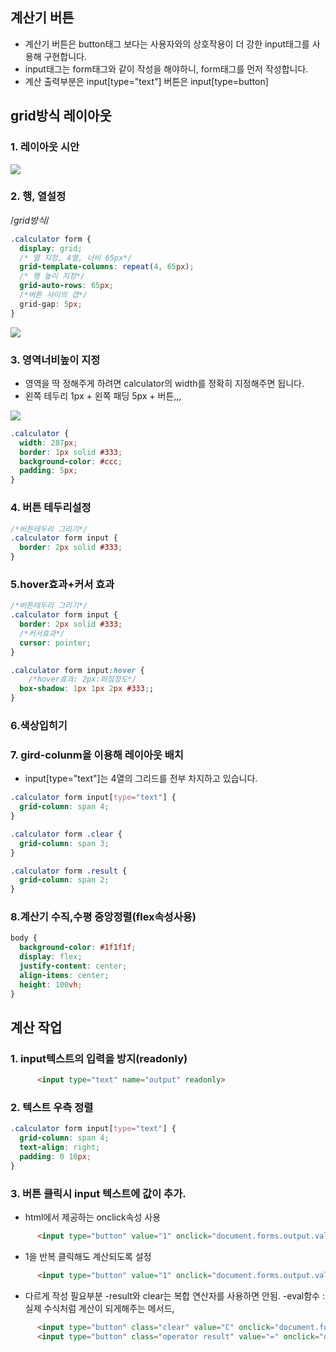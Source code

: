 ## 계산기 버튼

- 계산기 버튼은 button태그 보다는 사용자와의 상호작용이 더 강한  input태그를 사용해 구현합니다.
- input태그는 form태그와 같이 작성을 해야하니, form태그를 먼저 작성합니다.
- 계산 출력부분은 input[type="text"] 버튼은 input[type=button]

## grid방식 레이아웃

### 1. 레이아웃 시안
![](https://images.velog.io/images/0seo8/post/39bb013b-7964-435e-8a41-91fca7bcc9fd/image.png)

### 2. 행, 열설정
/*grid방식*/
```css
.calculator form {
  display: grid;
  /* 열 지정, 4열, 너비 65px*/
  grid-template-columns: repeat(4, 65px);
  /* 행 높이 지정*/
  grid-auto-rows: 65px;
  /*버튼 사이의 갭*/
  grid-gap: 5px;
}
```
![](https://images.velog.io/images/0seo8/post/6934f2c1-f50f-47e5-a61d-7c29813bee05/image.png)

### 3. 영역너비높이 지정

- 영역을 딱 정해주게 하려면 calculator의 width를 정확히 지정해주면 됩니다.
- 왼쪽 테두리 1px + 왼쪽 패딩 5px + 버튼,,, 

![](https://images.velog.io/images/0seo8/post/5a3c35fb-2a95-4050-8885-493b8e357617/image.png)

```css
.calculator {
  width: 287px;
  border: 1px solid #333;
  background-color: #ccc;
  padding: 5px;
}
```

### 4. 버튼 테두리설정
```css
/*버튼테두리 그리기*/
.calculator form input {
  border: 2px solid #333;
}
```

### 5.hover효과+커서 효과
```css
/*버튼테두리 그리기*/
.calculator form input {
  border: 2px solid #333;
  /*커서효과*/
  cursor: pointer;
}

.calculator form input:hover {
    /*hover효과: 2px:퍼짐정도*/
  box-shadow: 1px 1px 2px #333;;
}
```

### 6.색상입히기


### 7. gird-colunm을 이용해 레이아웃 배치

- input[type="text"]는 4열의 그리드를 전부 차지하고 있습니다.

```css
.calculator form input[type="text"] {
  grid-column: span 4;
}

.calculator form .clear {
  grid-column: span 3;
}

.calculator form .result {
  grid-column: span 2;
}
```

### 8.계산기 수직,수평 중앙정렬(flex속성사용)
```css
body {
  background-color: #1f1f1f;
  display: flex;
  justify-content: center;
  align-items: center;
  height: 100vh;
}
```

## 계산 작업
### 1. input텍스트의 입력을 방지(readonly)
```html
      <input type="text" name="output" readonly>
```

### 2. 텍스트 우측 정렬
```css
.calculator form input[type="text"] {
  grid-column: span 4;
  text-align: right;
  padding: 0 10px;
}
```
### 3. 버튼 클릭시 input 텍스트에 값이 추가.
- html에서 제공하는 onclick속성 사용
```html
      <input type="button" value="1" onclick="document.forms.output.value='1'">
```
- 1을 반복 클릭해도 계산되도록 설정
```html
      <input type="button" value="1" onclick="document.forms.output.value+='1'">
```
- 다르게 작성 필요부분
  -result와 clear는 복합 연산자를 사용하면 안됨.
  -eval함수 : 실제 수식처럼 계산이 되게해주는 메서드,
```html
      <input type="button" class="clear" value="C" onclick="document.forms.output.value=''">
      <input type="button" class="operator result" value="=" onclick="document.forms.output.value=eval(document.forms.output.value)">
```

